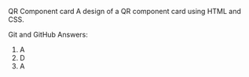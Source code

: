 QR Component card
A design of a QR component card using HTML and CSS.

Git and GitHub Answers:
1. A
2. D
3. A
